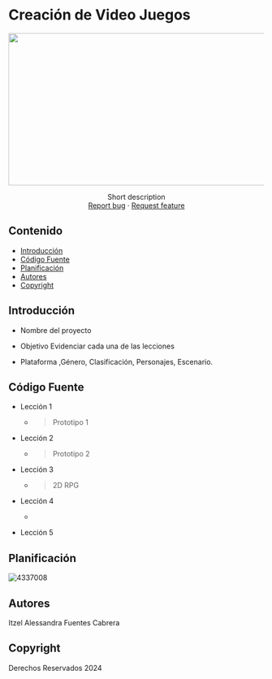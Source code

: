 # Creación de Video Juegos
<p align="center">
    <img src="https://user-images.githubusercontent.com/8560750/195950148-0c0df38e-5f96-45ae-87c3-6922738c612d.jpg" alt="Logo" width=1200 height=300>

  <p align="center">
    Short description
    <br>
    <a href="https://reponame/issues/new?template=bug.md">Report bug</a>
    ·
    <a href="https://reponame/issues/new?template=feature.md&labels=feature">Request feature</a>
  </p>
</p>


## Contenido

- [Introducción](#introducción)
- [Código Fuente](#código-fuente)
- [Planificación](#planificación)
- [Autores](#autores)
- [Copyright](#copyright)


## Introducción

- Nombre del proyecto
  
- Objetivo
  Evidenciar cada una de las lecciones 
- Plataforma ,Género, Clasificación, Personajes, Escenario.
  


## Código Fuente

* Lección 1
  * > Prototipo 1
* Lección 2
  * > Prototipo 2
* Lección 3
  * > 2D RPG
* Lección 4
  * > 
* Lección 5
  


## Planificación

![4337008](https://user-images.githubusercontent.com/8560750/195951617-083a7e4d-323d-47b5-8e5e-529ded31bc06.jpg)

## Autores
Itzel Alessandra Fuentes Cabrera

## Copyright
Derechos Reservados 2024
